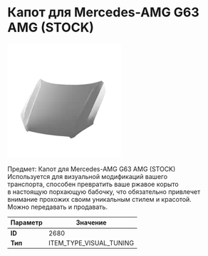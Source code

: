 # Капот для Mercedes-AMG G63 AMG (STOCK)

![Item Image](../img/2680.webp?raw=true)

Предмет: Капот для Mercedes-AMG G63 AMG (STOCK)<br>Используется для визуальной модификаций вашего<br>транспорта, способен превратить ваше ржавое корыто<br>в настоящую порхающую бабочку, что обязательно привлечет<br>внимание прохожих своим уникальным стилем и красотой.<br>Можно передавать и продавать.


| Параметр | Значение |
|----------|----------|
| **ID** | 2680 |
| **Тип** | ITEM_TYPE_VISUAL_TUNING |

